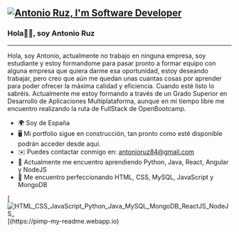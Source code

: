 [![Antonio Ruz, I'm Software Developer](https://pimp-my-readme.webapp.io/pimp-my-readme/wavy-banner?subtitle=I%27m%20Software%20Developer&title=Antonio%20Ruz)](https://pimp-my-readme.webapp.io)
---------------------------
### Hola👋🏻, soy Antonio Ruz
---------------------------

Hola, soy Antonio, actualmente no trabajo en ninguna empresa, soy estudiante y estoy formandome para pasar pronto a formar equipo con alguna empresa que quiera darme esa oportunidad, estoy deseando trabajar, pero creo que aún me quedan unas cuantas cosas por aprender para poder ofrecer la máxima calidad y eficiencia. Cuando esté listo lo sabréis. Actualmente me estoy formando a través de un Grado Superior en Desarrollo de Aplicaciones Multiplataforma, aunque en mi tiempo libre me encuentro realizando la ruta de FullStack de OpenBootcamp.

*   🌍  Soy de España
*   🖥️  Mi portfolio sigue en construcción, tan pronto como esté disponible podrán acceder desde aquí.
*   ✉️  Puedes contactar conmigo en: [antonioruz84@gmail.com](mailto:antonioruz84@gmail.com)
*   🧠  Actualmente me encuentro aprendiendo Python, Java, React, Angular y NodeJS
*   🚀  Me encuentro perfeccionando HTML, CSS, MySQL, JavaScript y MongoDB

[![HTML_CSS_JavaScript_Python_Java_MySQL_MongoDB_ReactJS_NodeJS_](https://pimp-my-readme.webapp.io/pimp-my-readme/technology?technology=HTML_CSS_JavaScript_Python_Java_MySQL_MongoDB_ReactJS_NodeJS_)](https://pimp-my-readme.webapp.io)

